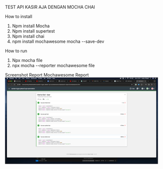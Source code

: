 TEST API KASIR AJA DENGAN MOCHA CHAI

How to install
  1. Npm install Mocha
  2. Npm install supertest
  3. Npm install chai
  4. npm install mochawesome mocha --save-dev

How to run
  1. Npx mocha file
  2. npx mocha --reporter mochawesome file

Screenshot Report Mochawesome Report
![alt text](https://github.com/AndryPribadi/Kasir-Aja-API/blob/main/Gambar/Report.png?raw=true)
